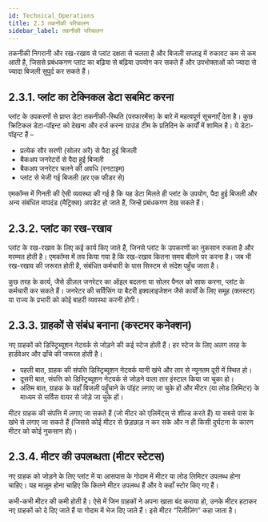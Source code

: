 ```yaml
---
id: Technical_Operations
title: 2.3 तकनीकी परिचालन
sidebar_label: तकनीकी परिचालन
---
```


तकनीकी निगरानी और रख-रखाव से प्लांट दक्षता से चलता है और बिजली सप्लाइ में रुकावट कम से कम आती है, जिससे प्रबंधकगण प्लांट का बढ़िया से बढ़िया उपयोग कर सकते हैं और उपभोक्ताओं को ज्यादा से ज्यादा बिजली सुपुर्द कर सकते हैं।

## 2.3.1. प्लांट का टेक्निकल डेटा सबमिट करना
प्लांट के उपकरणों से प्राप्त डेटा तकनीकी-स्थिति (परफारमेंस) के बारे में महत्वपूर्ण सूचनाएँ देता है। कुछ क्रिटिकल डेटा-पॉइन्ट को देखना और दर्ज करना ग्राउंड टीम के प्रतिदिन के कार्यों में शामिल है। ये डेटा-पॉइन्ट हैं –

* प्रत्येक सौर सरणी (सोलर अरै) से पैदा हुई बिजली
* बैकअप जनरेटरों से पैदा हुई बिजली
* बैकअप जनरेटर चलने की अवधि (रनटाइम)
* प्लांट से भेजी गई बिजली (हर एक फीडर से)

एमकॉम्स में गिनती की ऐसी व्यवस्था की गई है कि यह डेटा मिलते ही प्लांट के उपयोग, पैदा हुई बिजली और अन्य संबंधित मापदंड (मैट्रिक्स) अपडेट हो जाते हैं, जिन्हें प्रबंधकगण देख सकते हैं।

## 2.3.2. प्लांट का रख-रखाव
प्लांट के रख-रखाव के लिए कई कार्य किए जाते हैं, जिनसे प्लांट के उपकरणों का नुकसान रुकता है और मरम्मत होती है। एमकॉम्स में तय किया गया है कि रख-रखाव कितना समय बीतने पर करना है। जब भी रख-रखाव की जरूरत होती है, संबंधित कर्मचारी के पास सिस्टम से संदेश पहुँच जाता है।

कुछ तरह के कार्य, जैसे डीज़ल जनरेटर का ऑइल बदलना या सोलर पैनल को साफ करना, प्लांट के कर्मचारी कर सकते हैं। जनरेटर की सर्विसिंग या बैटरी इक्वलाइजेशन जैसे कार्यों के लिए समूह (क्लस्टर) या राज्य के प्रभारी को कोई बाहरी व्यवस्था करनी होगी।

## 2.3.3. ग्राहकों से संबंध बनाना (कस्टमर कनेक्शन)
नए ग्राहकों को डिस्ट्रिब्यूशन नेटवर्क से जोड़ने की कई स्टेज होती हैं। हर स्टेज के लिए अलग तरह के हार्डवेअर और ढाँचे की जरूरत होती है।

* पहली बात, ग्राहक की संपत्ति डिस्ट्रिब्यूशन नेटवर्क यानी खंभे और तार से न्यूनतम दूरी में स्थित हो।
* दूसरी बात, संपत्ति को डिस्ट्रिब्यूशन नेटवर्क से जोड़ने वाला तार इंस्टाल किया जा चुका हो।
* अंतिम बात, ग्राहक के यहाँ बिजली पहुँचाने के पॉइंट लगाए जा चुके हों और मीटर (या लोड लिमिटर) के माध्यम से सर्विस वायर से जोड़े जा चुके हों।

मीटर ग्राहक की संपत्ति में लगाए जा सकते हैं (जो मीटर को एलिमेंट्स् से शील्ड करते हैं) या सबसे पास के खंभे से लगाए जा सकते हैं (जिससे कोई मीटर से छेड़छाड़ न कर सके और न ही किसी दुर्घटना के कारण मीटर को कोई नुकसान हो)।

## 2.3.4. मीटर की उपलब्धता (मीटर स्टेटस)
नए ग्राहक को जोड़ने के लिए प्लांट में या आसपास के गोदाम में मीटर या लोड लिमिटर उपलब्ध होना चाहिए। यह मालूम होना चाहिए कि कितने मीटर उपलब्ध हैं और वे कहाँ स्टोर किए गए हैं।

कभी-कभी मीटर की कमी होती है। ऐसे में जिन ग्राहकों ने अपना खाता बंद कराया हो, उनके मीटर हटाकर नए ग्राहकों को दे दिए जाते हैं या गोदाम में भेज दिए जाते हैं। इसे मीटर “रिलीज़िंग” कहा जाता है।